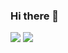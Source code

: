 ### Hi there 👋
<p>
  <a href="https://jinjero.tistory.com" target="_blank"><img src="https://img.shields.io/badge/Blog-DD0B78?style=flat-square&logo=GitHub%20Sponsors&logoColor=white"/></a>
  <a href="mailto:jintojero@gmail.com" target="_blank"><img src="https://img.shields.io/badge/jintojero@gmail.com-EA4335?style=flat-square&logo=Gmail&logoColor=white"/></a>
</p>

<!--
**jinjero/jinjero** is a ✨ _special_ ✨ repository because its `README.md` (this file) appears on your GitHub profile.

Here are some ideas to get you started:

- 🔭 I’m currently working on ...
- 🌱 I’m currently learning ...
- 👯 I’m looking to collaborate on ...
- 🤔 I’m looking for help with ...
- 💬 Ask me about ...
- 📫 How to reach me: ...
- 😄 Pronouns: ...
- ⚡ Fun fact: ...
-->
